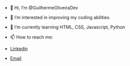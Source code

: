 - 👋 Hi, I’m @GuilhermeOliveiraDev
- 👀 I’m interested in improving my coding abilities 
- 🌱 I’m currently learning HTML, CSS, Javascript, Python
- 📫 How to reach me:

- <a href="https://www.linkedin.com/in/guilherme-oliveira-a09533236">Linkedin</a>
- <a href="mailto:Oliveir4.dg@gmail.com">Email</a>

<!---
GuilhermeOliveiraDev/GuilhermeOliveiraDev is a ✨ special ✨ repository because its `README.md` (this file) appears on your GitHub profile.
You can click the Preview link to take a look at your changes.
--->
